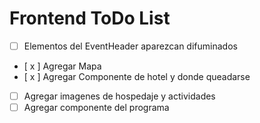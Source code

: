 # Frontend ToDo List

- [ ] Elementos del EventHeader aparezcan difuminados
- [ x ] Agregar Mapa
- [ x ] Agregar Componente de hotel y donde queadarse
- [ ] Agregar imagenes de hospedaje y actividades
- [ ] Agregar componente del programa
